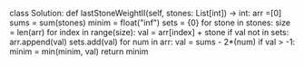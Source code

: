 class Solution:
def lastStoneWeightII(self, stones: List[int]) -> int:
arr =[0]
sums = sum(stones)
minim = float("inf")
sets = {0}
for stone in stones:
size = len(arr)
for index in range(size):
val = arr[index] + stone
if val not in sets:
arr.append(val)
sets.add(val)
for num in arr:
val = sums - 2*(num)
if val > -1:
minim = min(minim, val)
return minim